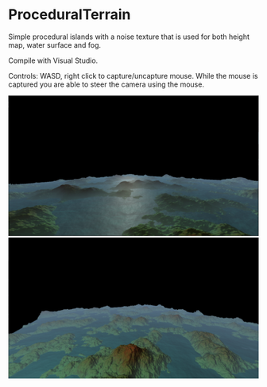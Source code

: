 # ProceduralTerrain
Simple procedural islands with a noise texture that is used for both height map, water surface and fog.

Compile with Visual Studio.

Controls: WASD, right click to capture/uncapture mouse. While the mouse is captured you are able to steer the camera using the mouse.

![Sample image 0](https://github.com/ludviglindau/ProceduralTerrain/blob/master/terrain0.png)
![Sample image 1](https://github.com/ludviglindau/ProceduralTerrain/blob/master/terrain1.png)
